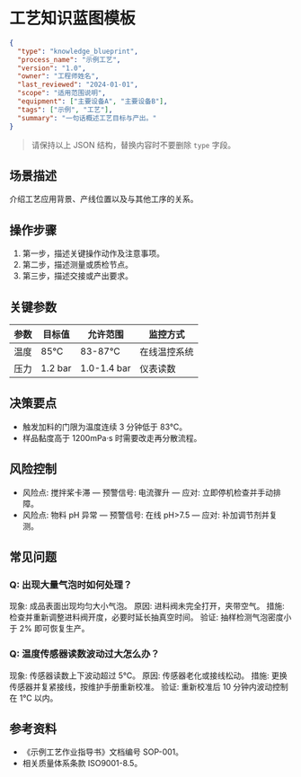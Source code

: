 # 工艺知识蓝图模板

```json
{
  "type": "knowledge_blueprint",
  "process_name": "示例工艺",
  "version": "1.0",
  "owner": "工程师姓名",
  "last_reviewed": "2024-01-01",
  "scope": "适用范围说明",
  "equipment": ["主要设备A", "主要设备B"],
  "tags": ["示例", "工艺"],
  "summary": "一句话概述工艺目标与产出。"
}
```

> 请保持以上 JSON 结构，替换内容时不要删除 `type` 字段。

## 场景描述
介绍工艺应用背景、产线位置以及与其他工序的关系。

## 操作步骤
1. 第一步，描述关键操作动作及注意事项。
2. 第二步，描述测量或质检节点。
3. 第三步，描述交接或产出要求。

## 关键参数
| 参数 | 目标值 | 允许范围 | 监控方式 |
| --- | --- | --- | --- |
| 温度 | 85℃ | 83-87℃ | 在线温控系统 |
| 压力 | 1.2 bar | 1.0-1.4 bar | 仪表读数 |

## 决策要点
- 触发加料的门限为温度连续 3 分钟低于 83℃。
- 样品黏度高于 1200mPa·s 时需要改走再分散流程。

## 风险控制
- 风险点: 搅拌桨卡滞 — 预警信号: 电流骤升 — 应对: 立即停机检查并手动排障。
- 风险点: 物料 pH 异常 — 预警信号: 在线 pH>7.5 — 应对: 补加调节剂并复测。

## 常见问题
### Q: 出现大量气泡时如何处理？
现象: 成品表面出现均匀大小气泡。
原因: 进料阀未完全打开，夹带空气。
措施: 检查并重新调整进料阀开度，必要时延长抽真空时间。
验证: 抽样检测气泡密度小于 2% 即可恢复生产。

### Q: 温度传感器读数波动过大怎么办？
现象: 传感器读数上下波动超过 5℃。
原因: 传感器老化或接线松动。
措施: 更换传感器并复紧接线，按维护手册重新校准。
验证: 重新校准后 10 分钟内波动控制在 1℃ 以内。

## 参考资料
- 《示例工艺作业指导书》文档编号 SOP-001。
- 相关质量体系条款 ISO9001-8.5。
